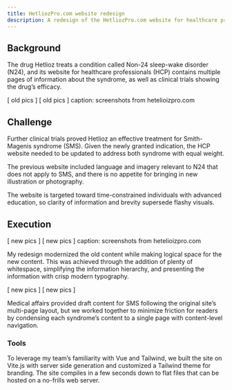```yaml
---
title: HetliozPro.com website redesign
description: A redesign of the HetliozPro.com website for healthcare professionals.
---
```


## Background

The drug Hetlioz treats a condition called Non-24 sleep-wake disorder (N24), and its website for healthcare professionals (HCP) contains multiple pages of information about the syndrome, as well as clinical trials showing the drug’s efficacy. 

[ old pics ] [ old pics ]
caption: screenshots from hetelioizpro.com

## Challenge 

Further clinical trials proved Hetlioz an effective treatment for Smith-Magenis syndrome (SMS). Given the newly granted indication, the HCP website needed to be updated to address both syndrome with equal weight. 

The previous website included language and imagery relevant to N24 that does not apply to SMS, and there is no appetite for bringing in new illustration or photography.

The website is targeted toward time-constrained individuals with advanced education, so clarity of information and brevity supersede flashy visuals.

## Execution

[ new pics ] [ new pics ]
caption: screenshots from hetelioizpro.com

My redesign modernized the old content while making logical space for the new content. This was achieved through the addition of plenty of whitespace, simplifying the information hierarchy, and presenting the information with crisp modern typography.

[ new pics ] [ new pics ]

Medical affairs provided draft content for SMS following the original site’s multi-page layout, but we worked together to minimize friction for readers by condensing each syndrome’s content to a single page with content-level navigation.

### Tools 

To leverage my team’s familiarity with Vue and Tailwind, we built the site on Vite.js with server side generation and customized a Tailwind theme for branding. The site compiles in a few seconds down to flat files that can be hosted on a no-frills web server.
